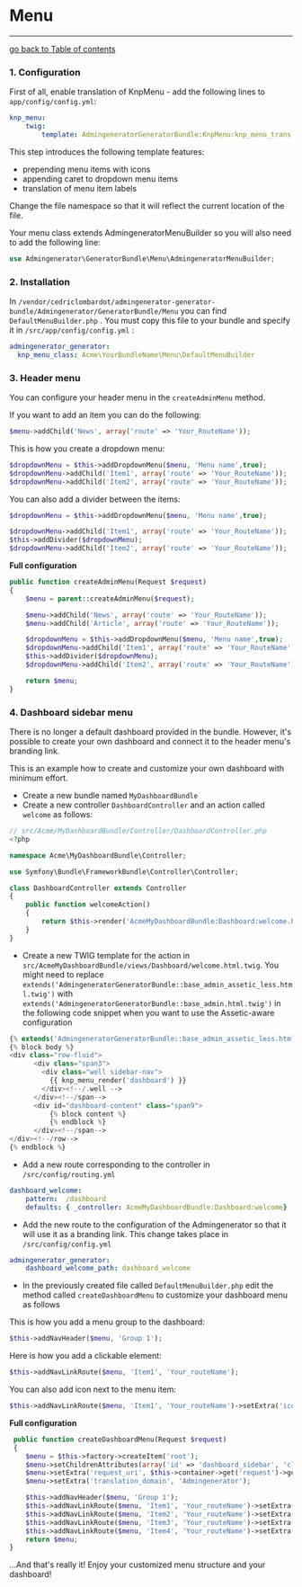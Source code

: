 # Menu
---------------------------------------

[go back to Table of contents][back-to-index]

[back-to-index]: https://github.com/symfony2admingenerator/AdmingeneratorGeneratorBundle/blob/master/Resources/doc/documentation.md#7-cookbook

### 1. Configuration

First of all, enable translation of KnpMenu - add the following lines to `app/config/config.yml`:

```yaml
knp_menu:
    twig:
        template: AdmingeneratorGeneratorBundle:KnpMenu:knp_menu_trans.html.twig
```

This step introduces the following template features: 

* prepending menu items with icons
* appending caret to dropdown menu items
* translation of menu item labels

Change the file namespace so that it will reflect the current location of the file.

Your menu class extends AdmingeneratorMenuBuilder so you will also need to add the following line:

```php
use Admingenerator\GeneratorBundle\Menu\AdmingeneratorMenuBuilder;
```

### 2. Installation

In `/vendor/cedriclombardot/admingenerator-generator-bundle/Admingenerator/GeneratorBundle/Menu` you can find  `DefaultMenuBuilder.php` . You must copy this file to your bundle and specify it in `/src/app/config/config.yml` :
```yaml
admingenerator_generator:
  knp_menu_class: Acme\YourBundleName\Menu\DefaultMenuBuilder
```

### 3. Header menu

You can configure your header menu in the `createAdminMenu` method.

If you want to add an item you can do the following:

```php
$menu->addChild('News', array('route' => 'Your_RouteName'));
```

This is how you create a dropdown menu: 

```php
$dropdownMenu = $this->addDropdownMenu($menu, 'Menu name',true);
$dropdownMenu->addChild('Item1', array('route' => 'Your_RouteName'));
$dropdownMenu->addChild('Item2', array('route' => 'Your_RouteName'));
```
You can also add a divider between the items:

```php
$dropdownMenu = $this->addDropdownMenu($menu, 'Menu name',true);

$dropdownMenu->addChild('Item1', array('route' => 'Your_RouteName'));
$this->addDivider($dropdownMenu);
$dropdownMenu->addChild('Item2', array('route' => 'Your_RouteName'));
```

**Full configuration**

```php
public function createAdminMenu(Request $request)
{
    $menu = parent::createAdminMenu($request);

    $menu->addChild('News', array('route' => 'Your_RouteName'));
    $menu->addChild('Article', array('route' => 'Your_RouteName'));

    $dropdownMenu = $this->addDropdownMenu($menu, 'Menu name',true);
    $dropdownMenu->addChild('Item1', array('route' => 'Your_RouteName'));
    $this->addDivider($dropdownMenu);
    $dropdownMenu->addChild('Item2', array('route' => 'Your_RouteName'));

    return $menu;
}
```

### 4. Dashboard sidebar menu

There is no longer a default dashboard provided in the bundle. However, it's possible to create your own dashboard and connect it to the header menu's branding link.

This is an example how to create and customize your own dashboard with minimum effort.

* Create a new bundle named `MyDashboardBundle`
* Create a new controller `DashboardController` and an action called `welcome` as follows: 

```php
// src/Acme/MyDashboardBundle/Controller/DashboardController.php
<?php

namespace Acme\MyDashboardBundle\Controller;

use Symfony\Bundle\FrameworkBundle\Controller\Controller;

class DashboardController extends Controller
{
    public function welcomeAction()
    {
        return $this->render('AcmeMyDashboardBundle:Dashboard:welcome.html.twig', array());
    }
}
```

* Create a new TWIG template for the action in `src/AcmeMyDashboardBundle/views/Dashboard/welcome.html.twig`. You might need to replace `extends('AdmingeneratorGeneratorBundle::base_admin_assetic_less.html.twig')` with `extends('AdmingeneratorGeneratorBundle::base_admin.html.twig')` in the following code snippet when you want to use the Assetic-aware configuration 

```php
{% extends('AdmingeneratorGeneratorBundle::base_admin_assetic_less.html.twig') %}
{% block body %}
<div class="row-fluid">
      <div class="span3">
        <div class="well sidebar-nav">
          {{ knp_menu_render('dashboard') }}
        </div><!--/.well -->
      </div><!--/span-->
      <div id="dashboard-content" class="span9">
          {% block content %}
          {% endblock %}
      </div><!--/span-->
</div><!--/row-->
{% endblock %}
```

* Add a new route corresponding to the controller in `/src/config/routing.yml`

```yaml
dashboard_welcome:
    pattern:  /dashboard
    defaults: { _controller: AcmeMyDashboardBundle:Dashboard:welcome}
```

* Add the new route to the configuration of the Admingenerator so that it will use it as a branding link. This change takes place in `/src/config/config.yml`

```yaml
admingenerator_generator:
    dashboard_welcome_path: dashboard_welcome
```

* In the previously created file called `DefaultMenuBuilder.php` edit the method called `createDashboardMenu` to customize your dashboard menu as follows

This is how you add a menu group to the dashboard:

```php
$this->addNavHeader($menu, 'Group 1');
```

Here is how you add a clickable element:

```php
$this->addNavLinkRoute($menu, 'Item1', 'Your_routeName');
```

You can also add icon next to the menu item:

```php
$this->addNavLinkRoute($menu, 'Item1', 'Your_routeName')->setExtra('icon', 'icon-list');
```

**Full configuration**

```php
 public function createDashboardMenu(Request $request)
 {
    $menu = $this->factory->createItem('root');
    $menu->setChildrenAttributes(array('id' => 'dashboard_sidebar', 'class' => 'nav nav-list'));
    $menu->setExtra('request_uri', $this->container->get('request')->getRequestUri());
    $menu->setExtra('translation_domain', 'Admingenerator');

    $this->addNavHeader($menu, 'Group 1');
    $this->addNavLinkRoute($menu, 'Item1', 'Your_routeName')->setExtra('icon', 'icon-list');
    $this->addNavLinkRoute($menu, 'Item2', 'Your_routeName')->setExtra('icon', 'icon-bullhorn');
    $this->addNavLinkRoute($menu, 'Item3', 'Your_routeName')->setExtra('icon', 'icon-filter');
    $this->addNavLinkRoute($menu, 'Item4', 'Your_routeName')->setExtra('icon', 'icon-th-large');
    return $menu;
}
```

...And that's really it! Enjoy your customized menu structure and your dashboard!